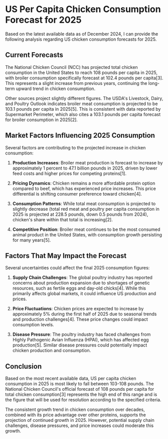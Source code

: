 # US Per Capita Chicken Consumption Forecast for 2025

Based on the latest available data as of December 2024, I can provide the following analysis regarding US chicken consumption forecasts for 2025.

## Current Forecasts

The National Chicken Council (NCC) has projected total chicken consumption in the United States to reach 108 pounds per capita in 2025, with broiler consumption specifically forecast at 102.4 pounds per capita[3]. This represents a slight increase from previous years, continuing the long-term upward trend in chicken consumption.

Other sources project slightly different figures. The USDA's Livestock, Dairy, and Poultry Outlook indicates broiler meat consumption is projected to be 103.1 pounds per capita in 2025[5]. This is consistent with data reported by Supermarket Perimeter, which also cites a 103.1 pounds per capita forecast for broiler consumption in 2025[2].

## Market Factors Influencing 2025 Consumption

Several factors are contributing to the projected increase in chicken consumption:

1. **Production Increases**: Broiler meat production is forecast to increase by approximately 1 percent to 47.1 billion pounds in 2025, driven by lower feed costs and higher prices for competing proteins[1].

2. **Pricing Dynamics**: Chicken remains a more affordable protein option compared to beef, which has experienced price increases. This price differential is shifting consumer preference toward chicken[4].

3. **Consumption Patterns**: While total meat consumption is projected to slightly decrease (total red meat and poultry per capita consumption in 2025 is projected at 228.5 pounds, down 0.5 pounds from 2024), chicken's share within that total is increasing[2].

4. **Competitive Position**: Broiler meat continues to be the most consumed animal product in the United States, with consumption growth persisting for many years[5].

## Factors That May Impact the Forecast

Several uncertainties could affect the final 2025 consumption figures:

1. **Supply Chain Challenges**: The global poultry industry has reported concerns about production expansion due to shortages of genetic resources, such as fertile eggs and day-old chicks[4]. While this primarily affects global markets, it could influence US production and prices.

2. **Price Fluctuations**: Chicken prices are expected to increase by approximately 5% during the first half of 2025 due to seasonal trends and production challenges[4]. These price changes could impact consumption levels.

3. **Disease Pressure**: The poultry industry has faced challenges from Highly Pathogenic Avian Influenza (HPAI), which has affected egg production[5]. Similar disease pressures could potentially impact chicken production and consumption.

## Conclusion

Based on the most recent available data, US per capita chicken consumption in 2025 is most likely to fall between 103-108 pounds. The National Chicken Council's official forecast of 108 pounds per capita for total chicken consumption[3] represents the high end of this range and is the figure that will be used for resolution according to the specified criteria.

The consistent growth trend in chicken consumption over decades, combined with its price advantage over other proteins, supports the projection of continued growth in 2025. However, potential supply chain challenges, disease pressures, and price increases could moderate this growth.